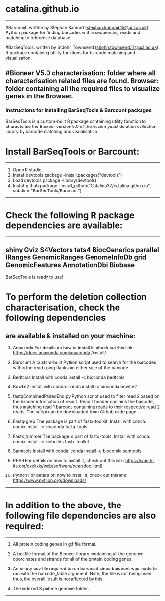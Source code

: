 # catalina.github.io
 -----------------------------------------------------------------------------------------------------------------------------
#Barcount: written by Stephan Kamrad (stephan.kamrad.15@ucl.ac.uk).
Python package for finding barcodes within sequencing reads and matching to reference database.

#BarSeqTools: written by StJohn Townsend (stjohn.townsend.11@ucl.ac.uk).
R package containing utility functions for barcode matching and visualisation.

#Bioneer V5.0 characterisation: folder where all characterisation related files are found.
Browser: folder containing all the required files to visualize genes in the Browser.
 ---------------------------------------------------------------------------------------------------------------------------

### Instructions for installing BarSeqTools & Barcount packages
BarSeqTools is a custom-built R package containing utility function to characterise the 
Bioneer version 5.0 of the fission yeast deletion collection library by barcode matching 
and visualisation.

# Install BarSeqTools or Barcount:
------------------------------------------------------------------------------------------
1. Open R studio
2. Install devtools package
   -install.packages("devtools")
3. Load devtools package
   -library(devtools)
4. Install github package
   -install_github("Catalina37/catalina.github.io", subdir = "BarSeqTools/Barcount")
------------------------------------------------------------------------------------------


# Check the following R package dependencies are available:
------------------------------------------------------------------------------------------
shiny
Gviz
S4Vectors
tats4
BiocGenerics
parallel
IRanges
GenomicRanges
GenomeInfoDb
grid
GenomicFeatures
AnnotationDbi
Biobase
------------------------------------------------------------------------------------------
BarSeqTools is ready to use!


# To perform the deletion collection characterisation, check the following dependencies 
are available & installed on your machine:
------------------------------------------------------------------------------------------
1. Anaconda
For details on how to install it, check out this link: https://docs.anaconda.com/anaconda
/install/

2. Barcount
A custom-built Python script used to search for the barcodes within the read using flanks 
on either side of the barcode.


3. Bedtools
Install with conda install -c bioconda bedtools

4. Bowtie2
Install with conda: conda install -c bioconda bowtie2

5. fastqCombinedPairedEnd.py 
Python script used to filter read 2 based on the header information of read 1. 
Read 1 header contains the barcode, thus matching read 1 barcode containing reads to 
their respective read 2 reads.
The script can be downloaded from Github code page.

6. Fastq-grep
The package is part of fastx-toolkit. 
Install with conda: conda install -c bioconda fastq-tools

7. Fastx_trimmer
The package is part of fastq-tools. 
Install with conda: conda install -c biobuilds fastx-toolkit

8. Samtools
Install with conda: conda install -c bioconda samtools 

9. PEAR 
For details on how to install it, check out this link: 
https://cme.h-its.org/exelixis/web/software/pear/doc.html)

10. Python
For details on how to install it, check out this link: https://www.python.org/downloads/
------------------------------------------------------------------------------------------


# In addition to the above, the following file dependencies are also required:
------------------------------------------------------------------------------------------

1. All protein coding genes in gtf file format.

2. A bedfile format of the Bioneer library containing all the genomic coordinates and 
strands for all of the protein coding genes.

3. An empty csv file required to run barcount since barcount was made to run with the 
barcode_table argument. 
Note, the file is not being used thus, the overall result is not affected by this.

4. The indexed S.pobme genome folder.
------------------------------------------------------------------------------------------
